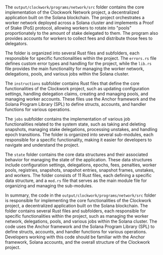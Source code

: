 The `output/clockwork/programs/network/src` folder contains the core implementation of the Clockwork Network project, a decentralized application built on the Solana blockchain. The project orchestrates a worker network deployed across a Solana cluster and implements a Proof of Stake (PoS) protocol, allowing workers to rotate into "pools" proportionately to the amount of stake delegated to them. The program also provides accounts for workers to collect fees and distribute those fees to delegators.

The folder is organized into several Rust files and subfolders, each responsible for specific functionalities within the project. The `errors.rs` file defines custom error types and handling for the project, while the `lib.rs` file provides the main functionality for managing the worker network, delegations, pools, and various jobs within the Solana cluster.

The `instructions` subfolder contains Rust files that define the core functionalities of the Clockwork project, such as updating configuration settings, handling delegation claims, creating and managing pools, and managing worker accounts. These files use the Anchor framework and the Solana Program Library (SPL) to define structs, accounts, and handler functions for various operations.

The `jobs` subfolder contains the implementation of various job functionalities related to the system state, such as taking and deleting snapshots, managing stake delegations, processing unstakes, and handling epoch transitions. The folder is organized into several sub-modules, each responsible for a specific functionality, making it easier for developers to navigate and understand the project.

The `state` folder contains the core data structures and their associated behavior for managing the state of the application. These data structures include configuration settings, delegations, epochs, fees, penalties, worker pools, registries, snapshots, snapshot entries, snapshot frames, unstakes, and workers. The folder consists of 11 Rust files, each defining a specific data structure, and a `mod.rs` file that serves as the main module file for organizing and managing the sub-modules.

In summary, the code in the `output/clockwork/programs/network/src` folder is responsible for implementing the core functionalities of the Clockwork project, a decentralized application built on the Solana blockchain. The folder contains several Rust files and subfolders, each responsible for specific functionalities within the project, such as managing the worker network, delegations, pools, and various jobs within the Solana cluster. The code uses the Anchor framework and the Solana Program Library (SPL) to define structs, accounts, and handler functions for various operations. Developers working with this code should be familiar with the Anchor framework, Solana accounts, and the overall structure of the Clockwork project.
